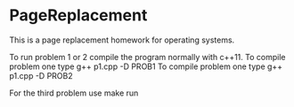 # PageReplacement

This is a page replacement homework for operating systems. 

To run problem 1 or 2 compile the program normally with c++11.
To compile problem one type g++ p1.cpp -D PROB1
To compile problem one type g++ p1.cpp -D PROB2

For the third problem use make run
